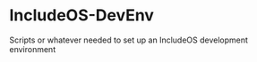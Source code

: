 IncludeOS-DevEnv
================

Scripts or whatever needed to set up an IncludeOS development environment
